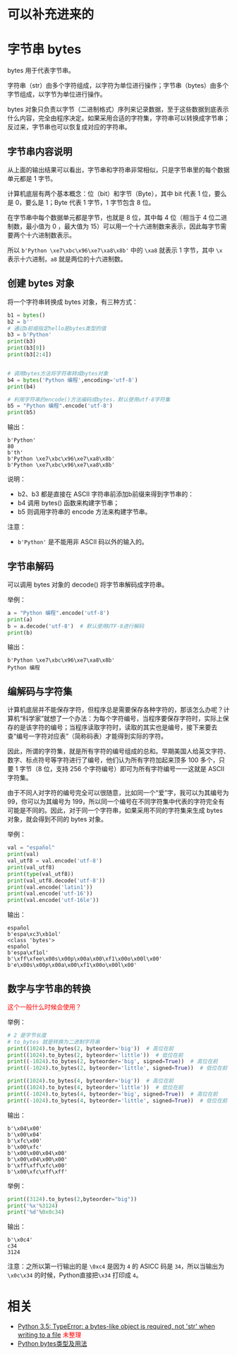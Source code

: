 
# 可以补充进来的


# 字节串 bytes

bytes 用于代表字节串。

字符串（str）由多个字符组成，以字符为单位进行操作；字节串（bytes）由多个字节组成，以字节为单位进行操作。

bytes 对象只负责以字节（二进制格式）序列来记录数据，至于这些数据到底表示什么内容，完全由程序决定。如果采用合适的字符集，字符串可以转换成字节串；反过来，字节串也可以恢复成对应的字符串。


## 字节串内容说明

从上面的输出结果可以看出，字节串和字符串非常相似，只是字节串里的每个数据单元都是 1 字节。


计算机底层有两个基本概念：位（bit）和字节（Byte），其中 bit 代表 1 位，要么是 0，要么是 1；Byte 代表 1 字节，1 字节包含 8 位。

在字节串中每个数据单元都是字节，也就是 8 位，其中每 4 位（相当于 4 位二进制数，最小值为 0 ，最大值为 15）可以用一个十六进制数来表示，因此每字节需要两个十六进制数表示。

所以 `b'Python \xe7\xbc\x96\xe7\xa8\x8b'` 中的 `\xa8` 就表示 1 字节，其中 `\x` 表示十六进制，`a8` 就是两位的十六进制数。

## 创建 bytes 对象

将一个字符串转换成 bytes 对象，有三种方式：

```py
b1 = bytes()
b2 = b''
# 通过b前缀指定hello是bytes类型的值
b3 = b'Python'
print(b3)
print(b3[0])
print(b3[2:4])


# 调用bytes方法将字符串转成bytes对象
b4 = bytes('Python 编程',encoding='utf-8')
print(b4)

# 利用字符串的encode()方法编码成bytes，默认使用utf-8字符集
b5 = "Python 编程".encode('utf-8')
print(b5)
```

输出：


```
b'Python'
80
b'th'
b'Python \xe7\xbc\x96\xe7\xa8\x8b'
b'Python \xe7\xbc\x96\xe7\xa8\x8b'
```

说明：

- b2、b3 都是直接在 ASCII 字符串前添加b前缀来得到字节串的：
- b4 调用 bytes() 函数来构建字节串；
- b5 则调用字符串的 encode 方法来构建字节串。

注意：

- `b'Python'` 是不能用非 ASCII 码以外的输入的。



## 字节串解码


可以调用 bytes 对象的 decode() 将字节串解码成字符串。

举例：



```py
a = "Python 编程".encode('utf-8')
print(a)
b = a.decode('utf-8')  # 默认使用UTF-8进行解码
print(b)
```

输出：

```
b'Python \xe7\xbc\x96\xe7\xa8\x8b'
Python 编程
```

## 编解码与字符集

计算机底层并不能保存字符，但程序总是需要保存各种字符的，那该怎么办呢？计算机“科学家”就想了一个办法：为每个字符编号，当程序要保存字符时，实际上保存的是该字符的编号；当程序读取字符时，读取的其实也是编号，接下来要去查“编号一字符对应表”（简称码表）才能得到实际的字符。

因此，所谓的字符集，就是所有字符的编号组成的总和。早期美国人给英文字符、数字、标点符号等字符进行了编号，他们认为所有字符加起来顶多 100 多个，只要 1 字节（8 位，支持 256 个字符编号）即可为所有字符编号一一这就是 ASCII 字符集。


由于不同人对字符的编号完全可以很随意，比如同一个“爱”字，我可以为其编号为 99，你可以为其编号为 199，所以同一个编号在不同字符集中代表的字符完全有可能是不同的。因此，对于同一个字符串，如果采用不同的字符集来生成 bytes 对象，就会得到不同的 bytes 对象。



举例：

```py
val = "español"
print(val)
val_utf8 = val.encode('utf-8')
print(val_utf8)
print(type(val_utf8))
print(val_utf8.decode('utf-8'))
print(val.encode('latin1'))
print(val.encode('utf-16'))
print(val.encode('utf-16le'))
```
输出：
```
español
b'espa\xc3\xb1ol'
<class 'bytes'>
español
b'espa\xf1ol'
b'\xff\xfee\x00s\x00p\x00a\x00\xf1\x00o\x00l\x00'
b'e\x00s\x00p\x00a\x00\xf1\x00o\x00l\x00'
```

## 数字与字节串的转换

<span style="color:red;">这个一般什么时候会使用？</span>

举例：

```py
# 2 是字节长度
# to_bytes 就是转换为二进制字符串
print((1024).to_bytes(2, byteorder='big'))  # 高位在前
print((1024).to_bytes(2, byteorder='little'))  # 低位在前
print((-1024).to_bytes(2, byteorder='big', signed=True))  # 高位在前
print((-1024).to_bytes(2, byteorder='little', signed=True))  # 低位在前

print((1024).to_bytes(4, byteorder='big'))  # 高位在前
print((1024).to_bytes(4, byteorder='little'))  # 低位在前
print((-1024).to_bytes(4, byteorder='big', signed=True))  # 高位在前
print((-1024).to_bytes(4, byteorder='little', signed=True))  # 低位在前
```

输出：


```
b'\x04\x00'
b'\x00\x04'
b'\xfc\x00'
b'\x00\xfc'
b'\x00\x00\x04\x00'
b'\x00\x04\x00\x00'
b'\xff\xff\xfc\x00'
b'\x00\xfc\xff\xff'
```


举例：

```py
print((3124).to_bytes(2,byteorder="big"))
print('%x'%3124)
print('%d'%0x0c34)
```


输出：

```
b'\x0c4'
c34
3124
```

注意：之所以第一行输出的是 `\0xc4` 是因为 `4` 的 ASICC 码是 `34`，所以当输出为`\x0c\x34` 的时候，Python直接把`\x34` 打印成 `4`。





# 相关



- [Python 3.5: TypeError: a bytes-like object is required, not 'str' when writing to a file](https://stackoverflow.com/questions/33054527/Python-3-5-typeerror-a-bytes-like-object-is-required-not-str-when-writing-t) <span style="color:red;">未整理</span>
- [Python bytes类型及用法](http://c.biancheng.net/view/2175.html)
